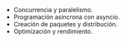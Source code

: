 - Concurrencia y paralelismo.
- Programación asíncrona con asyncio.
- Creación de paquetes y distribución.
- Optimización y rendimiento.